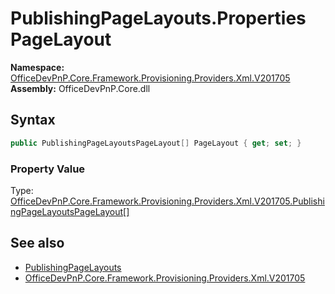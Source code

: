 # PublishingPageLayouts.Properties PageLayout
  

**Namespace:** [OfficeDevPnP.Core.Framework.Provisioning.Providers.Xml.V201705](OfficeDevPnP.Core.Framework.Provisioning.Providers.Xml.V201705.md)  
**Assembly:** OfficeDevPnP.Core.dll  
## Syntax
```C#
public PublishingPageLayoutsPageLayout[] PageLayout { get; set; }
```

### Property Value
Type: [OfficeDevPnP.Core.Framework.Provisioning.Providers.Xml.V201705.PublishingPageLayoutsPageLayout[]](OfficeDevPnP.Core.Framework.Provisioning.Providers.Xml.V201705.PublishingPageLayoutsPageLayout.md)  

## See also
- [PublishingPageLayouts](OfficeDevPnP.Core.Framework.Provisioning.Providers.Xml.V201705.PublishingPageLayouts.md) 
- [OfficeDevPnP.Core.Framework.Provisioning.Providers.Xml.V201705](OfficeDevPnP.Core.Framework.Provisioning.Providers.Xml.V201705.md) 
